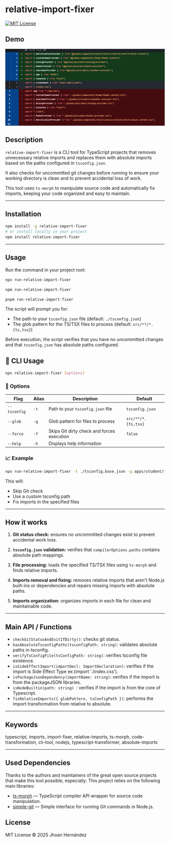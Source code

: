 # relative-import-fixer

[![MIT License](https://img.shields.io/badge/license-MIT-green)]()

## Demo

![Demo](https://raw.githubusercontent.com/JhoanVanDam/relative-import-fixer/main/demo/demo-working.png)

## Description

`relative-import-fixer` is a CLI tool for TypeScript projects that removes unnecessary relative imports and replaces them with absolute imports based on the paths configured in `tsconfig.json`.

It also checks for uncommitted git changes before running to ensure your working directory is clean and to prevent accidental loss of work.

This tool uses `ts-morph` to manipulate source code and automatically fix imports, keeping your code organized and easy to maintain.

---

## Installation

```bash
npm install -g relative-import-fixer
# or install locally in your project
npm install relative-import-fixer
```

---

## Usage

Run the command in your project root:

```bash
npx run-relative-import-fixer
```

```bash
npm run-relative-import-fixer
```

```bash
pnpm run-relative-import-fixer
```

The script will prompt you for:

- The path to your `tsconfig.json` file (default: `./tsconfig.json`)
- The glob pattern for the TS/TSX files to process (default: `src/**/*.{ts,tsx}`)

Before execution, the script verifies that you have no uncommitted changes and that `tsconfig.json` has absolute paths configured.

## 🧰 CLI Usage

```bash
npx relative-import-fixer [options]
```

### 📌 Options

| Flag         | Alias | Description                                | Default             |
| ------------ | ----- | ------------------------------------------ | ------------------- |
| `--tsconfig` | `-t`  | Path to your `tsconfig.json` file          | `tsconfig.json`     |
| `--glob`     | `-g`  | Glob pattern for files to process          | `src/**/*.{ts,tsx}` |
| `--force`    | `-f`  | Skips Git dirty check and forces execution | `false`             |
| `--help`     | `-h`  | Displays help information                  |                     |

### 📈 Example

```bash
npx run-relative-import-fixer -t ./tsconfig.base.json -g apps/student/**/*.{ts,tsx} --force
```

This will:

- Skip Git check
- Use a custom tsconfig path
- Fix imports in the specified files

---

## How it works

1. **Git status check:** ensures no uncommitted changes exist to prevent accidental work loss.

2. **`tsconfig.json` validation:** verifies that `compilerOptions.paths` contains absolute path mappings.

3. **File processing:** loads the specified TS/TSX files using `ts-morph` and finds relative imports.

4. **Imports removal and fixing:** removes relative imports that aren't Node.js built-ins or dependencies and repairs missing imports with absolute paths.

5. **Imports organization:** organizes imports in each file for clean and maintainable code.

---

## Main API / Functions

- `checkGitStatusAndExitIfDirty()`: checks git status.
- `hasAbsoluteTsconfigPaths(tsconfigPath: string)`: validates absolute paths in tsconfig.
- `verifyTsConfigFile(tsConfigPath: string)`: verifies tsconfig file existence.
- `isSideEffectImport(importDecl: ImportDeclaration)`: verifies if the import is Side Effect Type ex:(import './index.css').
- `isPackageJsonDependency(importName: string)`: verifies if the import is from the packageJSON libraries.
- `isNodeBuiltin(path: string) `: verifies if the import is from the core of Typescript.
- `fixRelativeImports({ globPattern, tsConfigPath })`: performs the import transformation from relative to absolute.

---

## Keywords

typescript, imports, import-fixer, relative-imports, ts-morph, code-transformation, cli-tool, nodejs, typescript-transformer, absolute-imports

---

## Used Dependencies

Thanks to the authors and maintainers of the great open source projects that make this tool possible, especially:
This project relies on the following main libraries:

- [ts-morph](https://github.com/dsherret/ts-morph) — TypeScript compiler API wrapper for source code manipulation.
- [simple-git](https://github.com/steveukx/git-js) — Simple interface for running Git commands in Node.js.

## License

MIT License © 2025 Jhoan Hernández
